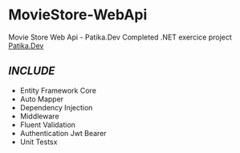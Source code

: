 # MovieStore-WebApi
Movie Store Web Api - Patika.Dev Completed .NET exercice project [Patika.Dev](https://academy.patika.dev/)

## *INCLUDE*

- Entity Framework Core
- Auto Mapper
- Dependency Injection
- Middleware
- Fluent Validation
- Authentication Jwt Bearer
- Unit Testsx

